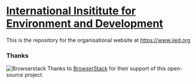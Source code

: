 # [International Insititute for Environment and Development](https://www.iied.org) 

This is the repository for the organisational website at https://www.iied.org

### Thanks
![Browserstack](https://www.iied.org/sites/default/files/images/browserstack_sm.png) 
Thanks to [BrowserStack](https://browserstack.com/) for their support of this open-source project.
